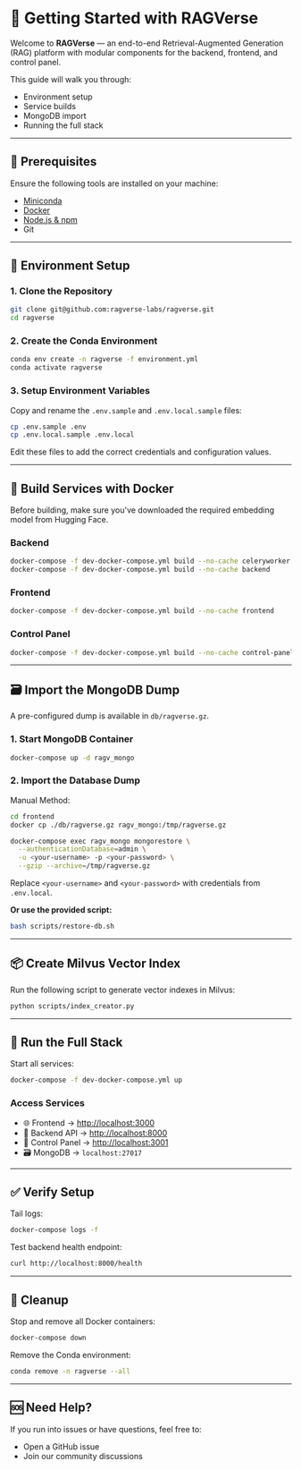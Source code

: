 
# 🚀 Getting Started with RAGVerse

Welcome to **RAGVerse** — an end-to-end Retrieval-Augmented Generation (RAG) platform with modular components for the backend, frontend, and control panel.

This guide will walk you through:

- Environment setup
- Service builds
- MongoDB import
- Running the full stack

---

## 🧱 Prerequisites

Ensure the following tools are installed on your machine:

- [Miniconda](https://docs.conda.io/en/latest/miniconda.html)
- [Docker](https://www.docker.com/)
- [Node.js & npm](https://nodejs.org/)
- Git

---

## 🔧 Environment Setup

### 1. Clone the Repository

```bash
git clone git@github.com:ragverse-labs/ragverse.git
cd ragverse
```

### 2. Create the Conda Environment

```bash
conda env create -n ragverse -f environment.yml
conda activate ragverse
```

### 3. Setup Environment Variables

Copy and rename the `.env.sample` and `.env.local.sample` files:

```bash
cp .env.sample .env
cp .env.local.sample .env.local
```

Edit these files to add the correct credentials and configuration values.

---

## 🐋 Build Services with Docker

Before building, make sure you've downloaded the required embedding model from Hugging Face.

### Backend

```bash
docker-compose -f dev-docker-compose.yml build --no-cache celeryworker
docker-compose -f dev-docker-compose.yml build --no-cache backend
```

### Frontend

```bash
docker-compose -f dev-docker-compose.yml build --no-cache frontend
```

### Control Panel

```bash
docker-compose -f dev-docker-compose.yml build --no-cache control-panel
```

---

## 🗃️ Import the MongoDB Dump

A pre-configured dump is available in `db/ragverse.gz`.

### 1. Start MongoDB Container

```bash
docker-compose up -d ragv_mongo
```

### 2. Import the Database Dump

Manual Method:

```bash
cd frontend
docker cp ./db/ragverse.gz ragv_mongo:/tmp/ragverse.gz

docker-compose exec ragv_mongo mongorestore \
  --authenticationDatabase=admin \
  -u <your-username> -p <your-password> \
  --gzip --archive=/tmp/ragverse.gz
```

Replace `<your-username>` and `<your-password>` with credentials from `.env.local`.

**Or use the provided script:**

```bash
bash scripts/restore-db.sh
```

---

## 📦 Create Milvus Vector Index

Run the following script to generate vector indexes in Milvus:

```bash
python scripts/index_creator.py
```

---

## 🧪 Run the Full Stack

Start all services:

```bash
docker-compose -f dev-docker-compose.yml up
```

### Access Services

- 🌐 Frontend → [http://localhost:3000](http://localhost:3000)
- 🔌 Backend API → [http://localhost:8000](http://localhost:8000)
- 🧭 Control Panel → [http://localhost:3001](http://localhost:3001)
- 🗃️ MongoDB → `localhost:27017`

---

## ✅ Verify Setup

Tail logs:

```bash
docker-compose logs -f
```

Test backend health endpoint:

```bash
curl http://localhost:8000/health
```

---

## 🧹 Cleanup

Stop and remove all Docker containers:

```bash
docker-compose down
```

Remove the Conda environment:

```bash
conda remove -n ragverse --all
```

---

## 🆘 Need Help?

If you run into issues or have questions, feel free to:

- Open a GitHub issue
- Join our community discussions
```

